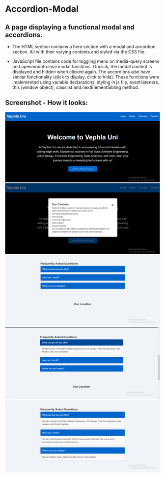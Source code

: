 # Accordion-Modal

## A page displaying a functional modal and accordions.

* The HTML section contains a hero section with a modal and accordion section. All with their varying contents and styled via the CSS file. 

* JavaScript file contains code for toggling menu on media-query screens and openmodal-close modal functions. 
Onclick, the modal content is displayed and hidden when clicked again. The accordions also have similar functionality (click to display, click to hide). These functions were implemented using variable declarations, styling in js file, eventlisteners, this (window object), classlist and nextElementSibling method.

## Screenshot - How it looks:

<img src="screenshot/Screenshot (146).png" alt="project screen">

<img src="screenshot/Screenshot (147).png" alt="project screen">

<img src="screenshot/Screenshot (148).png" alt="project screen">

<img src="screenshot/Screenshot (149).png" alt="project screen">

<img src="screenshot/Screenshot (150).png" alt="project screen">